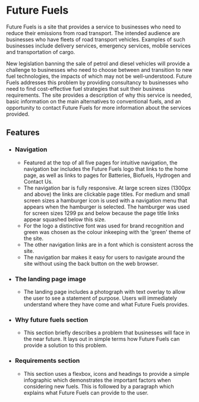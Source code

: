 # Future Fuels

Future Fuels is a site that provides a service to businesses who need to reduce their emissions from road transport. The intended audience are businesses who have fleets of road transport vehicles. Examples of such businesses include delivery services, emergency services, mobile services and transportation of cargo.

New legislation banning the sale of petrol and diesel vehicles will provide a challenge to businesses who need to choose between and transition to new fuel technologies, the impacts of which may not be well-understood. Future Fuels addresses this problem by providing consultancy to businesses who need to find cost-effective fuel strategies that suit their business requirements. The site provides a description of why this service is needed, basic information on the main alternatives to conventional fuels, and an opportunity to contact Future Fuels for more information about the services provided.

## Features

* ### Navigation
    * Featured at the top of all five pages for intuitive navigation, the navigation bar includes the Future Fuels logo that links to the home page, as well as links to pages for Batteries, Biofuels, Hydrogen and Contact Us.
    *  The navigation bar is fully responsive. At large screen sizes (1300px and above) the links are clickable page titles. For medium and small screen sizes a hamburger icon is used with a navigation menu that appears when the hamburger is selected. The hamburger was used for screen sizes 1299 px and below because the page title links appear squashed below this size.
    * For the logo a distinctive font was used for brand recognition and green was chosen as the colour inkeeping with the 'green' theme of the site.
    * The other navigation links are in a font which is consistent across the site.
    * The navigation bar makes it easy for users to navigate around the site without using the back button on the web browser.

* ### The landing page image
    * The landing page includes a photograph with text overlay to allow the user to see a statement of purpose. Users will immediately understand where they have come and what Future Fuels provides.

* ### Why future fuels section
    * This section briefly describes a problem that businesses will face in the near future. It lays out in simple terms how Future Fuels can provide a solution to this problem.

 * ### Requirements section
    * This section uses a flexbox, icons and headings to provide a simple infographic which demonstrates the important factors when considering new fuels. This is followed by a paragraph which explains what Future Fuels can provide to the user.


